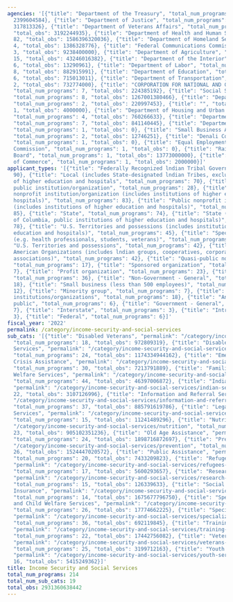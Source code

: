 ```yaml
---
agencies: '[{"title": "Department of the Treasury", "total_num_programs": 8, "total_obs":
  2399604584}, {"title": "Department of Justice", "total_num_programs": 23, "total_obs":
  317813326}, {"title": "Department of Veterans Affairs", "total_num_programs": 21,
  "total_obs": 3192244935}, {"title": "Department of Health and Human Services", "total_num_programs":
  82, "total_obs": 1586396320036}, {"title": "Department of Homeland Security", "total_num_programs":
  4, "total_obs": 1386328776}, {"title": "Federal Communications Commission", "total_num_programs":
  3, "total_obs": 9238400000}, {"title": "Department of Agriculture", "total_num_programs":
  15, "total_obs": 43246016382}, {"title": "Department of the Interior", "total_num_programs":
  6, "total_obs": 13290961}, {"title": "Department of Labor", "total_num_programs":
  8, "total_obs": 882915991}, {"title": "Department of Education", "total_num_programs":
  6, "total_obs": 715013011}, {"title": "Department of Transportation", "total_num_programs":
  2, "total_obs": 732774000}, {"title": "CORPORATION FOR NATIONAL AND COMMUNITY SERVICE",
  "total_num_programs": 7, "total_obs": 224385192}, {"title": "Social Security Administration",
  "total_num_programs": 8, "total_obs": 1267001380466}, {"title": "Department of Defense",
  "total_num_programs": 2, "total_obs": 220997453}, {"title": "", "total_num_programs":
  1, "total_obs": 4000000}, {"title": "Department of Housing and Urban Development",
  "total_num_programs": 4, "total_obs": 760266633}, {"title": "Department of State",
  "total_num_programs": 7, "total_obs": 841140445}, {"title": "Department of Energy",
  "total_num_programs": 1, "total_obs": 0}, {"title": "Small Business Administration",
  "total_num_programs": 2, "total_obs": 12746251}, {"title": "Denali Commission",
  "total_num_programs": 1, "total_obs": 0}, {"title": "Equal Employment Opportunity
  Commission", "total_num_programs": 1, "total_obs": 0}, {"title": "Railroad Retirement
  Board", "total_num_programs": 1, "total_obs": 13773000000}, {"title": "Department
  of Commerce", "total_num_programs": 1, "total_obs": 2000000}]'
applicant_types: '[{"title": "Federally Recognized lndian Tribal Governments", "total_num_programs":
  90}, {"title": "Local (includes State-designated lndian Tribes, excludes institutions
  of higher education and hospitals", "total_num_programs": 70}, {"title": "Other
  public institution/organization", "total_num_programs": 28}, {"title": "Private
  nonprofit institution/organization (includes institutions of higher education and
  hospitals)", "total_num_programs": 83}, {"title": "Public nonprofit institution/organization
  (includes institutions of higher education and hospitals)", "total_num_programs":
  85}, {"title": "State", "total_num_programs": 74}, {"title": "State (includes District
  of Columbia, public institutions of higher education and hospitals)", "total_num_programs":
  78}, {"title": "U.S. Territories and possessions (includes institutions of higher
  education and hospitals)", "total_num_programs": 45}, {"title": "Specialized group
  (e.g. health professionals, students, veterans)", "total_num_programs": 21}, {"title":
  "U.S. Territories and possessions", "total_num_programs": 42}, {"title": "Native
  American Organizations (includes lndian groups, cooperatives, corporations, partnerships,
  associations)", "total_num_programs": 42}, {"title": "Quasi-public nonprofit institution/organization",
  "total_num_programs": 17}, {"title": "Sponsored organization", "total_num_programs":
  7}, {"title": "Profit organization", "total_num_programs": 23}, {"title": "Individual/Family",
  "total_num_programs": 36}, {"title": "Non-Government - General", "total_num_programs":
  18}, {"title": "Small business (less than 500 employees)", "total_num_programs":
  12}, {"title": "Minority group", "total_num_programs": 7}, {"title": "Other private
  institutions/organizations", "total_num_programs": 18}, {"title": "Anyone/general
  public", "total_num_programs": 6}, {"title": "Government - General", "total_num_programs":
  7}, {"title": "Interstate", "total_num_programs": 3}, {"title": "Intrastate", "total_num_programs":
  3}, {"title": "Federal", "total_num_programs": 6}]'
fiscal_year: '2022'
permalink: /category/income-security-and-social-services
sub_cats: '[{"title": "Disabled Veterans", "permalink": "/category/income-security-and-social-services/disabled-veterans",
  "total_num_programs": 18, "total_obs": 972809319}, {"title": "Disabled and Handicapped
  Services", "permalink": "/category/income-security-and-social-services/disabled-and-handicapped-services",
  "total_num_programs": 24, "total_obs": 1174334944162}, {"title": "Emergency and
  Crisis Assistance", "permalink": "/category/income-security-and-social-services/emergency-and-crisis-assistance",
  "total_num_programs": 30, "total_obs": 7213791889}, {"title": "Families and Child
  Welfare Services", "permalink": "/category/income-security-and-social-services/families-and-child-welfare-services",
  "total_num_programs": 44, "total_obs": 46397006872}, {"title": "Indian Services",
  "permalink": "/category/income-security-and-social-services/indian-services", "total_num_programs":
  22, "total_obs": 3107126996}, {"title": "Information and Referral Services", "permalink":
  "/category/income-security-and-social-services/information-and-referral-services",
  "total_num_programs": 37, "total_obs": 885791619786}, {"title": "Legal and Advocacy
  Services", "permalink": "/category/income-security-and-social-services/legal-and-advocacy-services",
  "total_num_programs": 15, "total_obs": 11241489296}, {"title": "Nutrition", "permalink":
  "/category/income-security-and-social-services/nutrition", "total_num_programs":
  23, "total_obs": 905102351236}, {"title": "Old Age Assistance", "permalink": "/category/income-security-and-social-services/old-age-assistance",
  "total_num_programs": 24, "total_obs": 1898716872697}, {"title": "Prevention", "permalink":
  "/category/income-security-and-social-services/prevention", "total_num_programs":
  26, "total_obs": 1524447020572}, {"title": "Public Assistance", "permalink": "/category/income-security-and-social-services/public-assistance",
  "total_num_programs": 20, "total_obs": 7433209823}, {"title": "Refugees, Alien Services",
  "permalink": "/category/income-security-and-social-services/refugees--alien-services",
  "total_num_programs": 17, "total_obs": 5600293657}, {"title": "Research, Demonstration",
  "permalink": "/category/income-security-and-social-services/research--demonstration",
  "total_num_programs": 15, "total_obs": 126339633}, {"title": "Social Security and
  Insurance", "permalink": "/category/income-security-and-social-services/social-security-and-insurance",
  "total_num_programs": 14, "total_obs": 1675677796750}, {"title": "Specialized Family
  and Child Welfare Services", "permalink": "/category/income-security-and-social-services/specialized-family-and-child-welfare-services",
  "total_num_programs": 26, "total_obs": 17774662225}, {"title": "Specialized Services",
  "permalink": "/category/income-security-and-social-services/specialized-services",
  "total_num_programs": 36, "total_obs": 692119845}, {"title": "Training Assistance",
  "permalink": "/category/income-security-and-social-services/training-assistance",
  "total_num_programs": 22, "total_obs": 17442756082}, {"title": "Veterans Services",
  "permalink": "/category/income-security-and-social-services/veterans-services",
  "total_num_programs": 25, "total_obs": 3199712163}, {"title": "Youth Services",
  "permalink": "/category/income-security-and-social-services/youth-services", "total_num_programs":
  16, "total_obs": 5415249362}]'
title: Income Security and Social Services
total_num_programs: 214
total_num_sub_cats: 19
total_obs: 2931360638442
---
```


